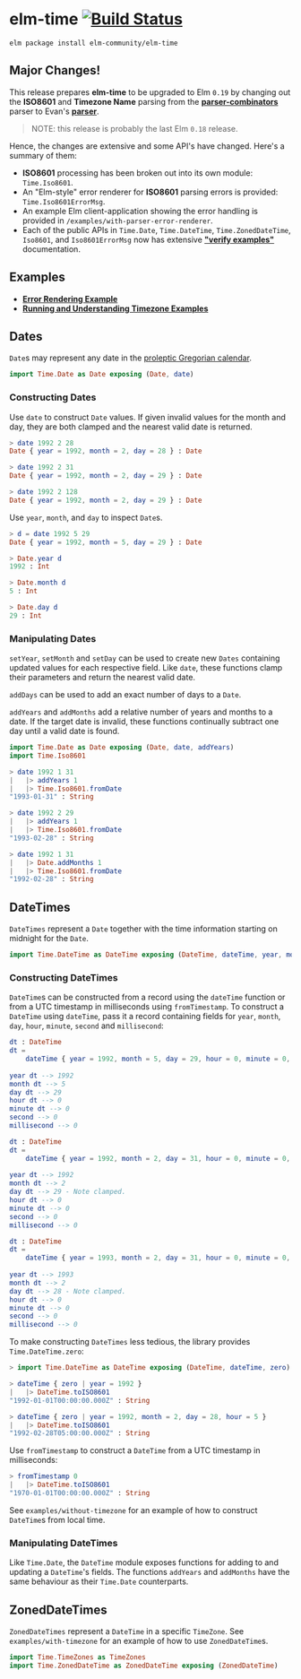 # elm-time [![Build Status](https://travis-ci.org/elm-community/elm-time.svg)](https://travis-ci.org/elm-community/elm-time)

``` shell
elm package install elm-community/elm-time
```

## Major Changes!

This release prepares **elm-time** to be upgraded to Elm `0.19` by changing
out the **ISO8601** and **Timezone Name** parsing from the 
**[parser-combinators](http://package.elm-lang.org/packages/elm-community/parser-combinators/latest)** parser to
Evan's **[parser](http://package.elm-lang.org/packages/elm-tools/parser/latest)**.

> NOTE: this release is probably the last Elm `0.18` release.

Hence, the changes are extensive and some API's have changed.  Here's a summary
of them:

* **ISO8601** processing has been broken out into its own module: `Time.Iso8601`.
* An "Elm-style" error renderer for **ISO8601** parsing errors is provided: `Time.Iso8601ErrorMsg`.
* An example Elm client-application showing the error handling is provided in `/examples/with-parser-error-renderer`.
* Each of the public APIs in `Time.Date`, `Time.DateTime`, `Time.ZonedDateTime`, `Iso8601`, and `Iso8601ErrorMsg`
now has extensive
**["verify examples"](https://github.com/stoeffel/elm-verify-examples)** documentation.

## Examples

* **[Error Rendering Example](https://github.com/elm-community/elm-time/blob/daa0e1b60a912519af5b699cc26c0b17a6e06257/examples/with-parser-error-renderer/README.md)**
* **[Running and Understanding Timezone Examples](https://github.com/elm-community/elm-time/wiki/The-Examples)**

## Dates

`Date`s may represent any date in the [proleptic Gregorian calendar][cal].

``` elm
import Time.Date as Date exposing (Date, date)
```

### Constructing Dates

Use `date` to construct `Date` values.  If given invalid values for
the month and day, they are both clamped and the nearest valid date is
returned.

``` elm
> date 1992 2 28
Date { year = 1992, month = 2, day = 28 } : Date

> date 1992 2 31
Date { year = 1992, month = 2, day = 29 } : Date

> date 1992 2 128
Date { year = 1992, month = 2, day = 29 } : Date
```

Use `year`, `month`, and `day` to inspect `Date`s.

``` elm
> d = date 1992 5 29
Date { year = 1992, month = 5, day = 29 } : Date

> Date.year d
1992 : Int

> Date.month d
5 : Int

> Date.day d
29 : Int
```

### Manipulating Dates

`setYear`, `setMonth` and `setDay` can be used to create new `Dates`
containing updated values for each respective field.  Like `date`,
these functions clamp their parameters and return the nearest valid
date.

`addDays` can be used to add an exact number of days to a `Date`.

`addYears` and `addMonths` add a relative number of years and months
to a date.  If the target date is invalid, these functions continually
subtract one day until a valid date is found.

``` elm
import Time.Date as Date exposing (Date, date, addYears)
import Time.Iso8601

> date 1992 1 31
|   |> addYears 1
|   |> Time.Iso8601.fromDate
"1993-01-31" : String

> date 1992 2 29
|   |> addYears 1
|   |> Time.Iso8601.fromDate
"1993-02-28" : String

> date 1992 1 31
|   |> Date.addMonths 1
|   |> Time.Iso8601.fromDate
"1992-02-28" : String
```

## DateTimes

`DateTimes` represent a `Date` together with the time information starting on midnight for the `Date`.

``` elm
import Time.DateTime as DateTime exposing (DateTime, dateTime, year, month, day, hour, minute, second, millisecond)
```

### Constructing DateTimes

`DateTime`s can be constructed from a record using the `dateTime`
function or from a UTC timestamp in milliseconds using `fromTimestamp`.
To construct a `DateTime` using `dateTime`, pass it a record
containing fields for `year`, `month`, `day`, `hour`, `minute`,
`second` and `millisecond`:

``` elm
dt : DateTime
dt =
    dateTime { year = 1992, month = 5, day = 29, hour = 0, minute = 0, second = 0, millisecond = 0 }
    
year dt --> 1992
month dt --> 5
day dt --> 29
hour dt --> 0
minute dt --> 0
second --> 0
millisecond --> 0    

dt : DateTime
dt =
    dateTime { year = 1992, month = 2, day = 31, hour = 0, minute = 0, second = 0, millisecond = 0 }
    
year dt --> 1992
month dt --> 2
day dt --> 29 - Note clamped.
hour dt --> 0
minute dt --> 0
second --> 0
millisecond --> 0    

dt : DateTime
dt =
    dateTime { year = 1993, month = 2, day = 31, hour = 0, minute = 0, second = 0, millisecond = 0 }
    
year dt --> 1993
month dt --> 2
day dt --> 28 - Note clamped.
hour dt --> 0
minute dt --> 0
second --> 0
millisecond --> 0    
```

To make constructing `DateTimes` less tedious, the library provides
`Time.DateTime.zero`:

``` elm
> import Time.DateTime as DateTime exposing (DateTime, dateTime, zero)

> dateTime { zero | year = 1992 }
|   |> DateTime.toISO8601
"1992-01-01T00:00:00.000Z" : String

> dateTime { zero | year = 1992, month = 2, day = 28, hour = 5 }
|   |> DateTime.toISO8601
"1992-02-28T05:00:00.000Z" : String
```

Use `fromTimestamp` to construct a `DateTime` from a UTC timestamp in
milliseconds:

``` elm
> fromTimestamp 0
|   |> DateTime.toISO8601
"1970-01-01T00:00:00.000Z" : String
```

See `examples/without-timezone` for an example of how to construct
`DateTime`s from local time.

### Manipulating DateTimes

Like `Time.Date`, the `DateTime` module exposes functions for adding
to and updating a `DateTime`'s fields.  The functions `addYears` and
`addMonths` have the same behaviour as their `Time.Date` counterparts.

## ZonedDateTimes

`ZonedDateTimes` represent a `DateTime` in a specific `TimeZone`. See
`examples/with-timezone` for an example of how to use `ZonedDateTime`s.

``` elm
import Time.TimeZones as TimeZones
import Time.ZonedDateTime as ZonedDateTime exposing (ZonedDateTime)
```


[cal]: https://en.wikipedia.org/wiki/Proleptic_Gregorian_calendar
